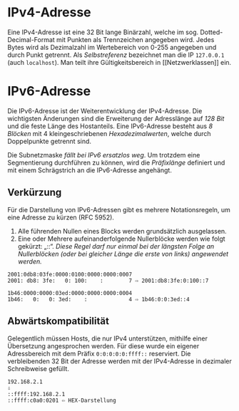 # IPv4-Adresse
Eine IPv4-Adresse ist eine 32 Bit lange Binärzahl, welche im sog. Dotted-Decimal-Format mit Punkten als Trennzeichen angegeben wird. Jedes Bytes wird als Dezimalzahl im Wertebereich von 0-255 angegeben und durch Punkt getrennt. Als *Selbstreferenz* bezeichnet man die IP `127.0.0.1` (auch `localhost`). Man teilt ihre Gültigkeitsbereich in [[Netzwerklassen]] ein.

# IPv6-Adresse
Die IPv6-Adresse ist der Weiterentwicklung der IPv4-Adresse. Die wichtigsten Änderungen sind die Erweiterung der Adresslänge auf *128 Bit* und die feste Länge des Hostanteils. Eine IPv6-Adresse besteht aus *8 Blöcken* mit 4 kleingeschriebenen *Hexadezimalwerten*, welche durch Doppelpunkte getrennt sind.

Die Subnetzmaske *fällt bei IPv6 ersatzlos weg*. Um trotzdem eine Segmentierung durchführen zu können, wird die *Präfixlänge* definiert und mit einem Schrägstrich an die IPv6-Adresse angehängt.

## Verkürzung
Für die Darstellung von IPv6-Adressen gibt es mehrere Notationsregeln, um eine Adresse zu kürzen (RFC 5952).

1. Alle führenden Nullen eines Blocks werden grundsätzlich ausgelassen. 
2. Eine oder Mehrere aufeinanderfolgende Nullerblöcke werden wie folgt gekürzt: „::“. 
   *Diese Regel darf nur einmal bei der längsten Folge an Nullerblöcken (oder bei gleicher Länge die erste von links) angewendet werden.*

```
2001:0db8:03fe:0000:0100:0000:0000:0007 
2001: db8: 3fe:   0: 100:    :        7 ⇨ 2001:db8:3fe:0:100::7
```

```
1b46:0000:0000:03ed:0000:0000:0000:0004 
1b46:   0:   0: 3ed:    :             4 ⇨ 1b46:0:0:3ed::4
```

## Abwärtskompatibilität
Gelegentlich müssen Hosts, die nur IPv4 unterstützen, mithilfe einer Übersetzung angesprochen werden. Für diese wurde ein eigener Adressbereich mit dem Präfix `0:0:0:0:0:ffff::` reserviert. Die verbleibenden 32 Bit der Adresse werden mit der IPv4-Adresse in dezimaler Schreibweise gefüllt.

```
192.168.2.1 
⇩ 
::ffff:192.168.2.1 
::ffff:c0a0:0201 ⇦ HEX-Darstellung
```